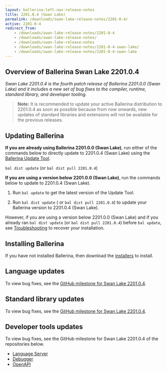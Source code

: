 ```yaml
---
layout: ballerina-left-nav-release-notes
title: 2201.0.4 (Swan Lake) 
permalink: /downloads/swan-lake-release-notes/2201-0-4/
active: 2201-0-4
redirect_from: 
    - /downloads/swan-lake-release-notes/2201-0-4
    - /downloads/swan-lake-release-notes/
    - /downloads/swan-lake-release-notes
    - /downloads/swan-lake-release-notes/2201-0-4-swan-lake/
    - /downloads/swan-lake-release-notes/2201-0-4-swan-lake
---
```


## Overview of Ballerina Swan Lake 2201.0.4

<em>Swan Lake 2201.0.4 is the fourth patch release of Ballerina 2201.0.0 (Swan Lake) and it includes a new set of bug fixes to the compiler, runtime, standard library, and developer tooling.</em> 

>**Note:** It is recommended to update your active Ballerina distribution to 2201.0.4 as soon as possible because from now onwards, new updates of standard libraries and extensions will not be available for the previous releases. 

## Updating Ballerina

**If you are already using Ballerina 2201.0.0 (Swan Lake)**, run either of the commands below to directly update to 2201.0.4 (Swan Lake) using the [Ballerina Update Tool](/learn/cli-documentation/update-tool/).

`bal dist update` (or `bal dist pull 2201.0.4`)

**If you are using a version below 2201.0.0 (Swan Lake)**, run the commands below to update to 2201.0.4 (Swan Lake).

1. Run `bal update` to get the latest version of the Update Tool.

2. Run `bal dist update` ( or `bal dist pull 2201.0.4`) to update your Ballerina version to 2201.0.4 (Swan Lake).

However, if you are using a version below 2201.0.0 (Swan Lake) and if you already ran `bal dist update` (or `bal dist pull 2201.0.4`) before `bal update`, see [Troubleshooting](/downloads/swan-lake-release-notes/2201-0-0-swan-lake/#troubleshooting) to recover your installation.

## Installing Ballerina

If you have not installed Ballerina, then download the [installers](/downloads/#swanlake) to install.

## Language updates

To view bug fixes, see the [GitHub milestone for Swan Lake 2201.0.4](https://github.com/ballerina-platform/ballerina-lang/issues?q=is%3Aissue+is%3Aclosed+label%3AType%2FBug+label%3ATeam%2FCompilerFE+milestone%3A%222201.0.4%22).

## Standard library updates

To view bug fixes, see the [GitHub milestone for Swan Lake 2201.0.4](https://github.com/ballerina-platform/ballerina-standard-library/issues?q=is%3Aclosed+is%3Aissue+milestone%3A%22Swan+Lake+2201.0.4%22+label%3AType%2FBug).

## Developer tools updates

To view bug fixes, see the GitHub milestone for Swan Lake 2201.0.4 of the repositories below.

- [Language Server](https://github.com/ballerina-platform/ballerina-lang/issues?q=is%3Aissue+is%3Aclosed+label%3ATeam%2FLanguageServer+milestone%3A%222201.0.4%22+label%3AType%2FBug+)
- [Debugger](https://github.com/ballerina-platform/ballerina-lang/issues?q=is%3Aissue+label%3AType%2FBug+label%3AArea%2FDebugger+is%3Aclosed+milestone%3A2201.0.4)
- [OpenAPI](https://github.com/ballerina-platform/openapi-tools/milestone/15?closed=1)

<!-- <style>.cGitButtonContainer, .cBallerinaTocContainer {display:none;}</style> -->
